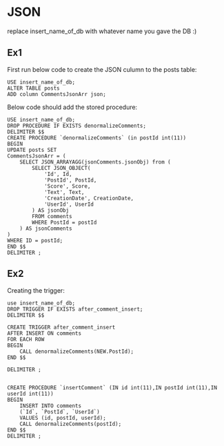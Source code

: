 # JSON

replace insert_name_of_db with whatever name you gave the DB :)

## Ex1

First run below code to create the JSON culumn to the posts table:

	USE insert_name_of_db;
	ALTER TABLE posts
	ADD column CommentsJsonArr json;

Below code should add the stored procedure:

	USE insert_name_of_db;
	DROP PROCEDURE IF EXISTS denormalizeComments;
	DELIMITER $$
	CREATE PROCEDURE `denormalizeComments` (in postId int(11))
	BEGIN
	UPDATE posts SET
	CommentsJsonArr = (
		SELECT JSON_ARRAYAGG(jsonComments.jsonObj) from (
			SELECT JSON_OBJECT(
				'Id', Id,
				'PostId', PostId,
				'Score', Score,
				'Text', Text,
				'CreationDate', CreationDate,
				'UserId', UserId
			) AS jsonObj
			FROM comments
			WHERE PostId = postId
		) AS jsonComments
	)
	WHERE ID = postId;
	END $$
	DELIMITER ;

## Ex2

Creating the trigger:

	use insert_name_of_db;
	DROP TRIGGER IF EXISTS after_comment_insert;
	DELIMITER $$

	CREATE TRIGGER after_comment_insert
	AFTER INSERT ON comments
	FOR EACH ROW
	BEGIN
		CALL denormalizeComments(NEW.PostId);
	END $$

	DELIMITER ;


	CREATE PROCEDURE `insertComment` (IN id int(11),IN postId int(11),IN userId int(11))
	BEGIN
		INSERT INTO comments
		(`Id`, `PostId`, `UserId`)
		VALUES (id, postId, userId);
		CALL denormalizeComments(postId);
	END $$
	DELIMITER ;






